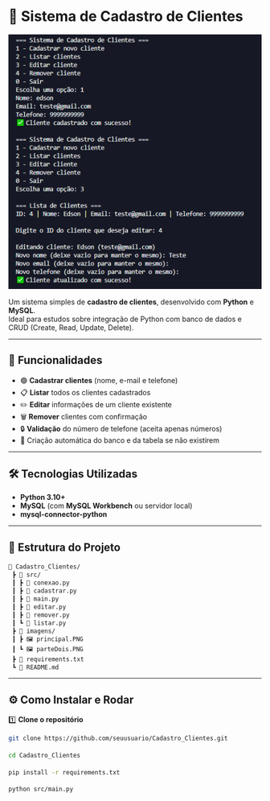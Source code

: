 # 🧾 Sistema de Cadastro de Clientes

![Tela do Sistema](img/principal.PNG)


Um sistema simples de **cadastro de clientes**, desenvolvido com **Python** e **MySQL**.  
Ideal para estudos sobre integração de Python com banco de dados e CRUD (Create, Read, Update, Delete).

---

## 🚀 Funcionalidades

- 🟢 **Cadastrar clientes** (nome, e-mail e telefone)
- 📋 **Listar** todos os clientes cadastrados
- ✏️ **Editar** informações de um cliente existente
- 🗑️ **Remover** clientes com confirmação
- 🔒 **Validação** do número de telefone (aceita apenas números)
- 💾 Criação automática do banco e da tabela se não existirem

---

## 🛠️ Tecnologias Utilizadas

- **Python 3.10+**
- **MySQL** (com **MySQL Workbench** ou servidor local)
- **mysql-connector-python**

---

## 📂 Estrutura do Projeto
```
📁 Cadastro_Clientes/
 ┣ 📂 src/
 ┃ ┣ 📜 conexao.py
 ┃ ┣ 📜 cadastrar.py
 ┃ ┣ 📜 main.py
 ┃ ┣ 📜 editar.py
 ┃ ┣ 📜 remover.py
 ┃ ┗ 📜 listar.py
 ┣ 📂 imagens/
 ┃ ┣ 🖼️ principal.PNG
 ┃ ┗ 🖼️ parteDois.PNG
 ┣ 📜 requirements.txt
 ┗ 📜 README.md
 ```


---

## ⚙️ Como Instalar e Rodar

1️⃣ **Clone o repositório**
```bash
git clone https://github.com/seuusuario/Cadastro_Clientes.git

cd Cadastro_Clientes

pip install -r requirements.txt

python src/main.py


